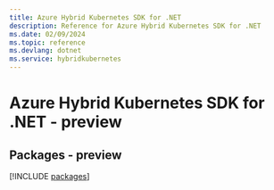 ```yaml
---
title: Azure Hybrid Kubernetes SDK for .NET
description: Reference for Azure Hybrid Kubernetes SDK for .NET
ms.date: 02/09/2024
ms.topic: reference
ms.devlang: dotnet
ms.service: hybridkubernetes
---
```

# Azure Hybrid Kubernetes SDK for .NET - preview
## Packages - preview
[!INCLUDE [packages](hybrid-kubernetes-index.md)]